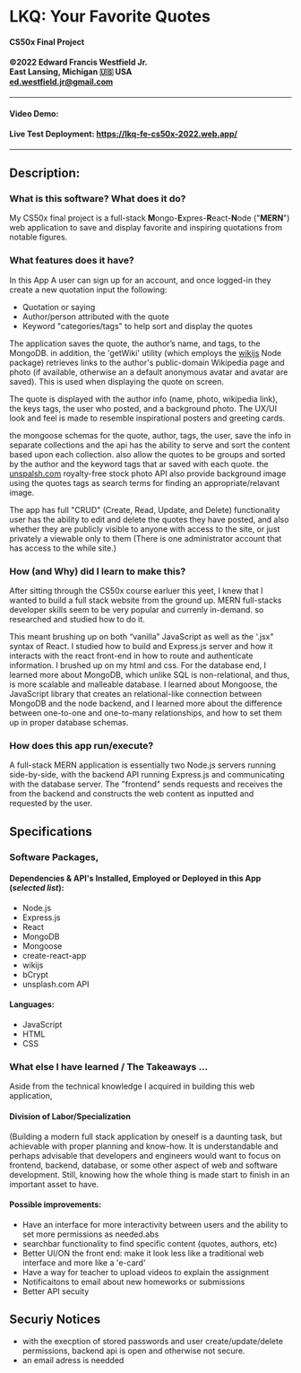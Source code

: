 # LKQ: Your Favorite Quotes
#### CS50x Final Project  
#### ©2022 **Edward Francis Westfield Jr.**<br/>East Lansing, Michigan &#127482;&#127480; USA<br/>ed.westfield.jr@gmail.com
---
#### Video Demo:  <URL HERE>
#### Live Test Deployment:  https://lkq-fe-cs50x-2022.web.app/
---
## Description: 


### What is this software? What does it do? 

My CS50x final project is a full-stack **M**ongo-**E**xpres-**R**eact-**N**ode ("**MERN**") web application to save and display favorite and inspiring quotations from notable figures. 

### What features does it have? 

In this App A user can sign up for an account, and once logged-in they create a new quotation input the following:

- Quotation or saying
- Author/person attributed with the quote
- Keyword "categories/tags" to help sort and display the quotes

The application saves the quote, the author’s name, and tags, to the MongoDB. in addition, the 'getWiki' utility (which employs the [wikijs](https://www.npmjs.com/package/wikijs) Node package) retrieves links to the author's public-domain Wikipedia page and photo (if available, otherwise an a default anonymous avatar and avatar are saved). This is used when displaying the quote on screen.

The quote is displayed with the author info (name, photo, wikipedia link), the keys tags, the user who posted, and a background photo. The UX/UI look and feel is made to resemble inspirational posters and greeting cards. 

the mongoose schemas for the quote, author, tags, the user, save the info in separate collections and the api has the ability to serve and sort the content based upon each collection. also allow the quotes to be groups and sorted by the author and the keyword tags that ar saved with each quote. the [unspalsh.com](https://unsplash.com/) royalty-free stock photo API also provide background image using the quotes tags as search terms for finding an appropriate/relavant image. 

The app has full "CRUD" (Create, Read, Update, and Delete) functionality user has the ability to edit and delete the quotes they have posted, and also whether they are publicly visible to anyone with access to the site, or just privately a viewable only to them (There is one administrator account that has access to the while site.)

### How (and Why) did I learn to make this?

After sitting through the CS50x course earluer this yeet, I knew that I wanted to build a full stack website from the ground up. MERN full-stacks developer skills seem to be very popular and currenly in-demand. so researched and studied how to do it. 

This meant brushing up on both “vanilla” JavaScript as well as the '.jsx" syntax of React. I studied how to build and Express.js server and how it interacts with the react front-end in how to route and authenticate information. I brushed up on my html and css. For the database end, I learned more about MongoDB, which unlike SQL is non-relational, and thus, is more scalable and malleable database. I learned about Mongoose, the JavaScript library that creates an relational-like connection between MongoDB and the node backend, and I learned more about the difference between one-to-one and one-to-many relationships, and how to set them up in proper database schemas. 

###  How does this app run/execute?

A full-stack MERN application is essentially two Node.js servers running side-by-side, with the backend API running Express.js and communicating with the database server. The "frontend" sends requests and receives the from the backend and constructs the web content as inputted and requested by the user.  

## Specifications
### Software Packages, 
#### Dependencies & API's Installed, Employed or Deployed in this App (*selected list*):

- Node.js 
- Express.js
- React
- MongoDB
- Mongoose
- create-react-app
- wikijs
- bCrypt
- unsplash.com API 

#### Languages:

- JavaScript
- HTML
- CSS

### What else I have learned / The Takeaways ... 

Aside from the technical knowledge I acquired in building this web application,   

#### Division of Labor/Specialization 
(Building a modern full stack application by oneself is a daunting task, but achievable with proper planning and know-how. It is understandable and perhaps  advisable that developers and engineers would want to focus on frontend, backend, database, or some other aspect of web and software development. Still, knowing how the whole thing is made start to finish in an important asset to have.  

#### Possible improvements:

- Have an interface for more interactivity between users and the ability to set more permissions as needed.abs
- searchbar functionality to find specific content (quotes, authors, etc)
- Better UI/ON the front end: make it look less like a traditional web interface and more like a 'e-card' 
- Have a way for teacher to upload videos to explain the assignment
- Notificaitons to email about new homeworks or submissions
- Better API secuity

## Securiy Notices

- with the execption of stored passwords and user create/update/delete permissions, backend api is open and otherwise not secure. 
- an email adress is needded